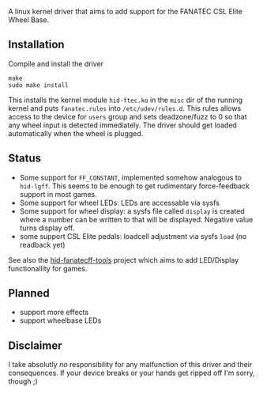 A linux kernel driver that aims to add support for the FANATEC CSL Elite Wheel Base.

## Installation
Compile and install the driver

```
make
sudo make install
```

This installs the kernel module `hid-ftec.ko` in the `misc` dir of the running kernel and puts `fanatec.rules` into `/etc/udev/rules.d`. This rules allows access to the device for `users` group and sets deadzone/fuzz to 0 so that any wheel input is detected immediately.
The driver should get loaded automatically when the wheel is plugged.

## Status
- Some support for `FF_CONSTANT`, implemented somehow analogous to `hid-lgff`. This seems to be enough to get rudimentary force-feedback support in most games.
- Some support for wheel LEDs: LEDs are accessable via sysfs
- Some support for wheel display: a sysfs file called `display` is created where a number can be written to that will be displayed. Negative value turns display off.
- some support CSL Elite pedals: loadcell adjustment via sysfs `load` (no readback yet)

See also the [hid-fanatecff-tools](https://github.com/gotzl/hid-fanatecff-tools) project which aims to add LED/Display functionallity for games.

## Planned
- support more effects
- support wheelbase LEDs

## Disclaimer
I take absolutly *no* responsibility for any malfunction of this driver and their consequences. If your device breaks or your hands get ripped off I'm sorry, though ;)
